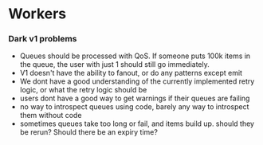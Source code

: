 # Workers

### Dark v1 problems

* Queues should be processed with QoS. If someone puts 100k items in the queue, the user with just 1 should still go immediately.
* V1 doesn't have the ability to fanout, or do any patterns except emit
* We dont have a good understanding of the currently implemented retry logic, or what the retry logic should be
* users dont have a good way to get warnings if their queues are failing
* no way to introspect queues using code, barely any way to introspect them without code
* sometimes queues take too long or fail, and items build up. should they be rerun? Should there be an expiry time?



